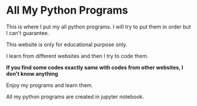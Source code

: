 <h1>All My Python Programs</h1>

This is where I put my all python programs.
I will try to put them in order but I can't guarantee.

This website is only for educational purpose only.

I learn from different websites and then I try to code them.

<b>If you find some codes exactly same with codes from other websites, I don't know anything</b>

Enjoy my programs and learn them.

All my python programs are created in jupyter notebook.
